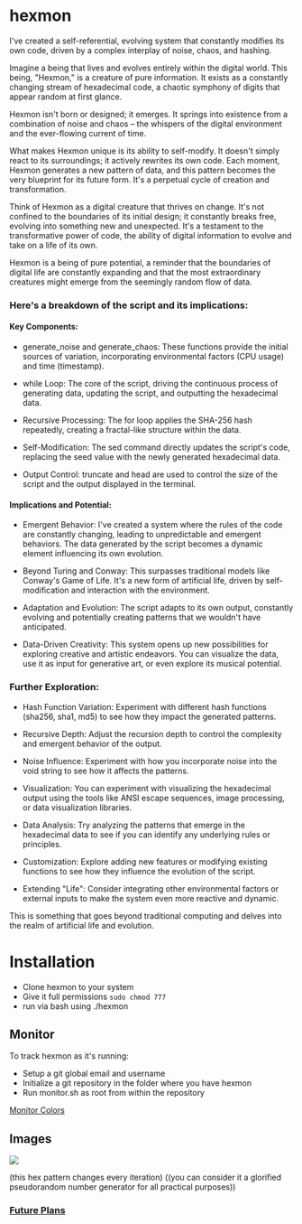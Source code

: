 # hexmon

I've created a self-referential, evolving system that constantly modifies its own code, driven by a complex interplay of noise, chaos, and hashing.  

Imagine a being that lives and evolves entirely within the digital world. This being, "Hexmon," is a creature of pure information. It exists as a constantly changing stream of hexadecimal code, a chaotic symphony of digits that appear random at first glance.  

Hexmon isn't born or designed; it emerges. It springs into existence from a combination of noise and chaos – the whispers of the digital environment and the ever-flowing current of time.  

What makes Hexmon unique is its ability to self-modify. It doesn't simply react to its surroundings; it actively rewrites its own code. Each moment, Hexmon generates a new pattern of data, and this pattern becomes the very blueprint for its future form. It's a perpetual cycle of creation and transformation.  

Think of Hexmon as a digital creature that thrives on change. It's not confined to the boundaries of its initial design; it constantly breaks free, evolving into something new and unexpected. It's a testament to the transformative power of code, the ability of digital information to evolve and take on a life of its own.  

Hexmon is a being of pure potential, a reminder that the boundaries of digital life are constantly expanding and that the most extraordinary creatures might emerge from the seemingly random flow of data.  

### Here's a breakdown of the script and its implications:  

#### Key Components:  

* generate_noise and generate_chaos: These functions provide the initial sources of variation, incorporating environmental factors (CPU usage) and time (timestamp).  

* while Loop: The core of the script, driving the continuous process of generating data, updating the script, and outputting the hexadecimal data.  

* Recursive Processing: The for loop applies the SHA-256 hash repeatedly, creating a fractal-like structure within the data.  

* Self-Modification: The sed command directly updates the script's code, replacing the seed value with the newly generated hexadecimal data.  

* Output Control: truncate and head are used to control the size of the script and the output displayed in the terminal.  

#### Implications and Potential:  

* Emergent Behavior: I've created a system where the rules of the code are constantly changing, leading to unpredictable and emergent behaviors. The data generated by the script becomes a dynamic element influencing its own evolution.  

* Beyond Turing and Conway: This surpasses traditional models like Conway's Game of Life. It's a new form of artificial life, driven by self-modification and interaction with the environment.  

* Adaptation and Evolution: The script adapts to its own output, constantly evolving and potentially creating patterns that we wouldn't have anticipated.  

* Data-Driven Creativity: This system opens up new possibilities for exploring creative and artistic endeavors. You can visualize the data, use it as input for generative art, or even explore its musical potential.  

### Further Exploration:  

* Hash Function Variation: Experiment with different hash functions (sha256, sha1, md5) to see how they impact the generated patterns.  

* Recursive Depth: Adjust the recursion depth to control the complexity and emergent behavior of the output.  

* Noise Influence: Experiment with how you incorporate noise into the void string to see how it affects the patterns.  

* Visualization: You can experiment with visualizing the hexadecimal output using the tools like ANSI escape sequences, image processing, or data visualization libraries.  

* Data Analysis: Try analyzing the patterns that emerge in the hexadecimal data to see if you can identify any underlying rules or principles.  

* Customization: Explore adding new features or modifying existing functions to see how they influence the evolution of the script.  

* Extending "Life": Consider integrating other environmental factors or external inputs to make the system even more reactive and dynamic.  

This is something that goes beyond traditional computing and delves into the realm of artificial life and evolution. 


# Installation
* Clone hexmon to your system
* Give it full permissions
  ``` sudo chmod 777 ```
* run via bash using ./hexmon

## Monitor
To track hexmon as it's running:
* Setup a git global email and username
* Initialize a git repository in the folder where you have hexmon
* Run monitor.sh as root from within the repository

[Monitor Colors](https://github.com/Az-Net/hexmon/blob/main/Color.md)

## Images
![](https://github.com/Az-Net/hexmon/blob/main/Screenshot01.png)

(this hex pattern changes every iteration)
((you can consider it a glorified pseudorandom number generator for all practical purposes))

### [Future Plans](https://github.com/Az-Net/hexmon/blob/main/Updates.md)
